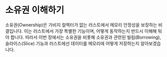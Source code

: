 # 소유권 이해하기

소유권(Ownership)은 가비지 컬렉터가 없는 러스트에서 메모리 안정성을 보장하는 비결입니다.
이는 러스트에서 가장 특별한 기능이며, 어떻게 동작하는지 반드시 이해해 둬야 합니다.
따라서 이번 장에서는 소유권을 비롯해
소유권과 관련된 빌림(Borrowing), 슬라이스(Slice) 기능과
러스트에선 데이터를 메모리에 어떻게 저장하는지 알아보겠습니다.
